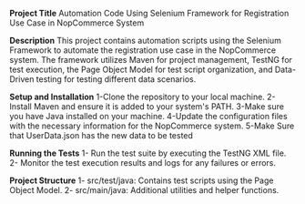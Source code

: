**Project Title**
Automation Code Using Selenium Framework for Registration Use Case in NopCommerce System

**Description**
This project contains automation scripts using the Selenium Framework to automate the registration use case in the NopCommerce system. The framework utilizes Maven for project management,
TestNG for test execution, the Page Object Model for test script organization, and Data-Driven testing for testing different data scenarios.

**Setup and Installation**
1-Clone the repository to your local machine.
2-Install Maven and ensure it is added to your system's PATH.
3-Make sure you have Java installed on your machine.
4-Update the configuration files with the necessary information for the NopCommerce system.
5-Make Sure that UserData.json has the new data to be tested 

**Running the Tests**
1- Run the test suite by executing the TestNG XML file.
2- Monitor the test execution results and logs for any failures or errors.

**Project Structure**
1- src/test/java: Contains test scripts using the Page Object Model.
2- src/main/java: Additional utilities and helper functions.

